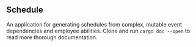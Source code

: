 ## Schedule

An application for generating schedules from complex, mutable event dependencies and employee abilities. Clone and run `cargo doc --open` to read more thorough documentation.